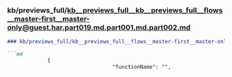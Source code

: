 ### kb/previews_full/kb__previews_full__kb__previews_full__flows__master-first__master-only@guest.har.part019.md.part001.md.part002.md

```md
### kb/previews_full/kb__previews_full__flows__master-first__master-only@guest.har.part019.md.part001.md (part 002)

```md
             {
                                  "functionName": "",
                        
```

```

```
